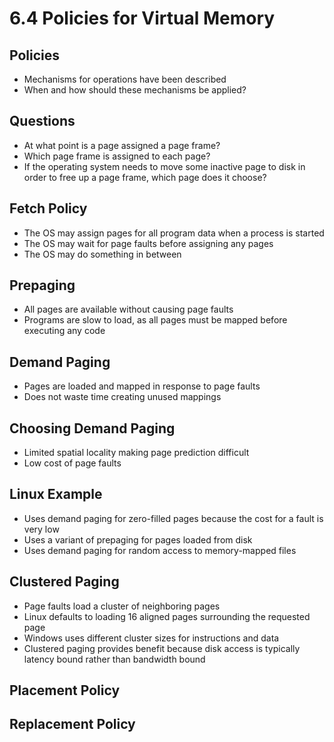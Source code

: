 6.4 Policies for Virtual Memory
===============================

Policies
--------

- Mechanisms for operations have been described
- When and how should these mechanisms be applied?

Questions
---------

- At what point is a page assigned a page frame?
- Which page frame is assigned to each page?
- If the operating system needs to move some inactive page to disk in
order to free up a page frame, which page does it choose?

Fetch Policy
------------

- The OS may assign pages for all program data when a process is started
- The OS may wait for page faults before assigning any pages
- The OS may do something in between

Prepaging
----------

- All pages are available without causing page faults
- Programs are slow to load, as all pages must be mapped before executing any code

Demand Paging
-------------

- Pages are loaded and mapped in response to page faults
- Does not waste time creating unused mappings

Choosing Demand Paging
----------------------

- Limited spatial locality making page prediction difficult
- Low cost of page faults

Linux Example
-------------

- Uses demand paging for zero-filled pages because the cost for a fault is very low
- Uses a variant of prepaging for pages loaded from disk
- Uses demand paging for random access to memory-mapped files

Clustered Paging
----------------

- Page faults load a cluster of neighboring pages
- Linux defaults to loading 16 aligned pages surrounding the requested page
- Windows uses different cluster sizes for instructions and data
- Clustered paging provides benefit because disk access is typically latency bound rather than bandwidth bound

Placement Policy
----------------

Replacement Policy
------------------